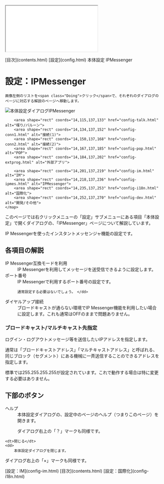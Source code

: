 <?xml version="1.0" encoding="UTF-8"?>
<!DOCTYPE.html PUBLIC "-//W3C//DTD XHTML 1.0 Frameset//EN" "http://www.w3.org/TR/.htmll1/DTD/.html1-frameset.dtd">
<html xmlns="http://www.w3.org/1999/xhtml" lang="ja" xml:lang="ja">
<head>
  <meta http-equiv="content-type" content="text/html; charset=UTF-8" />
  <meta http-equiv="content-style-type" content="text/css" />
  <title>設定：IPMessenger</title>
  <link rel="stylesheet" type="text/css" href="about.css" />
</head>
<body>
<div id="sidebar">
	<iframe src="contents.html" name="sidebar">
		フレーム非対応の環境では以下の目次ページからご覧ください。

[目次](contents.html)
	</iframe>
</div>
<div id="text">
<div id="breadcrumb">
	<span class="Upper">[目次](contents.html)</span>
	<span class="Upper">[設定](config.html)</span>
	<span class="Upper">本体設定</span>
	IPMessenger
</div>
<!-------------------------------------------------------------------------------------------------------------------------------->

# 設定：IPMessenger

	画像左側のリストを<span class="Doing">クリック</span>で、それぞれのダイアログのページに対応する解説のページへ移動します。

![本体設定ダイアログIPMessenger](image/config-ipmes/0.png)
	<map name="configdialog" id="configdialog">
		<area shape="rect" coords="14,31,137,46" href="config-ippan.html" alt="一般">
		<area shape="rect" coords="14,47,137,66" href="config-ghost.html" alt="ゴースト(1)">
		<area shape="rect" coords="14,66,137,82" href="config-ghost2.html" alt="ゴースト(2)">
		<area shape="rect" coords="14,82,137,98" href="config-folder.html" alt="フォルダ">
		<area shape="rect" coords="14,98,137,114" href="config-disp.html" alt="表示">

		<area shape="rect" coords="14,115,137,133" href="config-talk.html" alt="喋り/バルーン">
		<area shape="rect" coords="14,134,137,152" href="config-conn1.html" alt="接続(1)">
		<area shape="rect" coords="14,150,137,168" href="config-conn2.html" alt="接続(2)">
		<area shape="rect" coords="14,167,137,185" href="config-pop.html" alt="POP">
		<area shape="rect" coords="14,184,137,202" href="config-extprog.html" alt="外部アプリ">

		<area shape="rect" coords="14,201,137,219" href="config-im.html" alt="IM">
		<area shape="rect" coords="14,218,137,236" href="config-ipmes.html" alt="IPMessenger">
		<area shape="rect" coords="14,235,137,253" href="config-i18n.html" alt="国際化">
		<area shape="rect" coords="14,252,137,270" href="config-dev.html" alt="開発/その他">
	</map>

このページでは右クリックメニューの「設定」サブメニューにある項目「本体設定」で開くダイアログの、「IPMessenger」ページについて解説しています。

IP Messengerを使ったインスタントメッセンジャ機能の設定です。

## 各項目の解説

<dl>
   <dt>IP Messenger互換モードを利用</dt>
   <dd>IP Messengerを利用してメッセージを送受信できるように設定します。 </dd>

   <dt>ポート番号</dt>
   <dd>IP Messengerで利用するポート番号の設定です。

    通常設定する必要はないでしょう。　</dd>

   <dt>ダイヤルアップ接続</dt>
   <dd>ブロードキャストが通らない環境でIP Messenger機能を利用したい場合に設定します。これも通常はOFFのままで問題ありません。</dd>
</dl>

### ブロードキャスト/マルチキャスト先指定

ログイン・ログアウトメッセージ等を送信したいIPアドレスを指定します。

通常は「ブロードキャストアドレス」「マルチキャストアドレス」と呼ばれる、同じブロック（セグメント）にある機械に一斉送信することのできるアドレスを指定します。

標準では255.255.255.255が設定されています。これで動作する場合は特に変更する必要はありません。

## 下部のボタン

<dl>
	<dt>ヘルプ</dt>
	<dd>
		本体設定ダイアログの、設定中のページのヘルプ（つまりこのページ）を開きます。

ダイアログ右上の「？」マークも同様です。
	</dd>

	<dt>閉じる</dt>
	<dd>
		本体設定ダイアログを閉じます。

ダイアログ右上の「×」マークも同様です。
	</dd>
</dl>

<!-------------------------------------------------------------------------------------------------------------------------------->
<div id="navigation">
	<span class="Prev">[設定：IM](config-im.html)</span>
	<span class="Return">[目次](contents.html)</span>
	<span class="Next">[設定：国際化](config-i18n.html)</span>
</div>
</div>
</body>
</html>